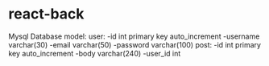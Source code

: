 # react-back
Mysql
Database model:
  user:
        -id int primary key auto_increment
        -username varchar(30)
        -email varchar(50)
        -password varchar(100)
  post:
        -id int primary key auto_increment
        -body varchar(240)
        -user_id int
